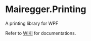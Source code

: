 # Mairegger.Printing
A printing library for WPF

Refer to [WIKI](https://github.com/xxMUROxx/Mairegger.Printing/wiki) for documentations.
